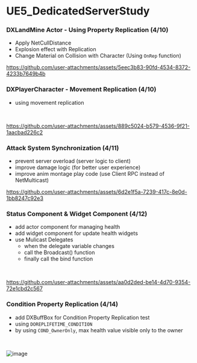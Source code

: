 # UE5_DedicatedServerStudy

### DXLandMine Actor - Using Property Replication (4/10)
* Apply NetCullDistance
* Explosion effect with Replication
* Change Material on Collision with Character (Using `OnRep` function) </br>

https://github.com/user-attachments/assets/5eec3b83-90fd-4534-8372-4233b7649b4b

### DXPlayerCharacter - Movement Replication (4/10)
* using movement replication
<br/>

https://github.com/user-attachments/assets/889c5024-b579-4536-9f21-1aacbad226c2

### Attack System Synchronization (4/11)
* prevent server overload (server logic to client)
* improve damage logic (for better user experience)
* improve anim montage play code (use Client RPC instead of NetMulticast) <br/>

https://github.com/user-attachments/assets/6d2e1f5a-7239-417c-8e0d-1bb8247c92e3

### Status Component & Widget Component (4/12)
* add actor component for managing health
* add widget component for update health widgets
* use Mulicast Delegates
  * when the delegate variable changes
  * call the Broadcast() function
  * finally call the bind function
<br/>

https://github.com/user-attachments/assets/aa0d2ded-be14-4d70-9354-72e1cbd2c567

### Condition Property Replication (4/14)
* add DXBuffBox for Condition Property Replication test
* using `DOREPLIFETIME_CONDITION`
* by using `COND_OwnerOnly`, max health value visible only to the owner
<br/>

![image](https://github.com/user-attachments/assets/7674c17e-ff47-492f-a413-afedf157615b)
